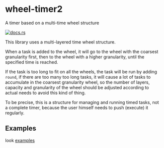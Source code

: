 # wheel-timer2
A timer based on a multi-time wheel structure

[![docs.rs](https://img.shields.io/docsrs/wheel-timer2/latest?style=for-the-badge)](https://docs.rs/wheel-timer2)

This library uses a multi-layered time wheel structure.

When a task is added to the wheel, it will go to the wheel with the coarsest granularity first, 
then to the wheel with a higher granularity, until the specified time is reached.

If the task is too long to fit on all the wheels, the task will be run by adding `round`,
if there are too many too long tasks, it will cause a lot of tasks to accumulate in the coarsest granularity wheel, 
so the number of layers, 
capacity and granularity of the wheel should be adjusted according to actual needs to avoid this kind of thing.

To be precise, this is a structure for managing and running timed tasks, not a complete timer, 
because the user himself needs to push (execute) it regularly.

## Examples
look [examples](./examples)
